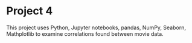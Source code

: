 # Project 4

This project uses Python, Jupyter notebooks, pandas, NumPy, Seaborn, Mathplotlib to examine correlations found between movie data.
